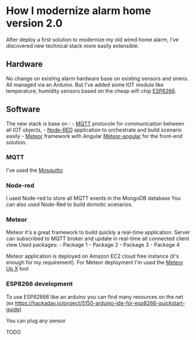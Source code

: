 # How I modernize alarm home version 2.0

After deploy a first solution to modernize my old wired home alarm, I've discovered new technical stack more easily extensible.

## Hardware

No change on existing alarm hardware base on existing sensors and sirens. All managed via an Arduino.
But I've added some IOT module like temperature, humidity sensors based on the cheap wifi chip [ESP8266](http://www.esp8266.com/).


## Software

The new stack is base on :
    - [MQTT](http://mqtt.org/) protocole for communication between all IOT objects,
    - [Node-RED](http://nodered.org/) application to orchestrate and build scenario easily
    - [Meteor](]https://www.meteor.com/) framework with Angular [Meteor-angular](http://www.angular-meteor.com/) for the front-end solution.


### MQTT

I've used the [Mosquitto](http://mosquitto.org/)

### Node-red

I used Node-red to store all MQTT events in the MongoDB database
You can also used Node-Red to build domotic scenarios.

### Meteor

Meteor it's a great framework to build quickly a real-time application.
Server can subscribed to MQTT broker and update in real-time all connected client view
Used packages:
	- Package 1
	- Package 2
	- Package 3
	- Package 4

Meteor application is deployed on Amazon EC2 cloud free instance (it's enough for my requirement).
For Meteor deployment I'm used the [Meteor Up X](https://github.com/arunoda/meteor-up/tree/mupx) tool

### ESP8266 development

To use ESP82666 like an arduino you can find many resources on the net (ex https://hackaday.io/project/5150-arduino-ide-for-esp8266-quickstart-guide)

You can plug any sensor

TODO
